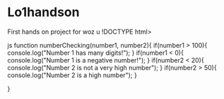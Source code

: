 # Lo1handson
First hands on project for woz u
!DOCTYPE html>
<html>
<head>
    <title>Document</title>
    <script src="script.js"></script>
</head>
<body>

</body>

</html>
js
function numberChecking(number1, number2){
    if(number1 > 100){
        console.log("Number 1 has many digits!");
    }
  if(number1 < 0){
        console.log("Number 1 is a negative number!");
    }
  if(number2 < 20){
        console.log("Number 2 is not a very high number");
    }
  if(number2 > 50){
        console.log("Number 2 is a high number");
    }


}
